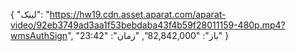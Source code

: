 {
  "لینک": "https://hw19.cdn.asset.aparat.com/aparat-video/92eb3749ad3aa1f53bebdaba43f4b59f28011159-480p.mp4?wmsAuthSign",
  "باز": "82,842,000",
  "زمان": "23:42"
}

